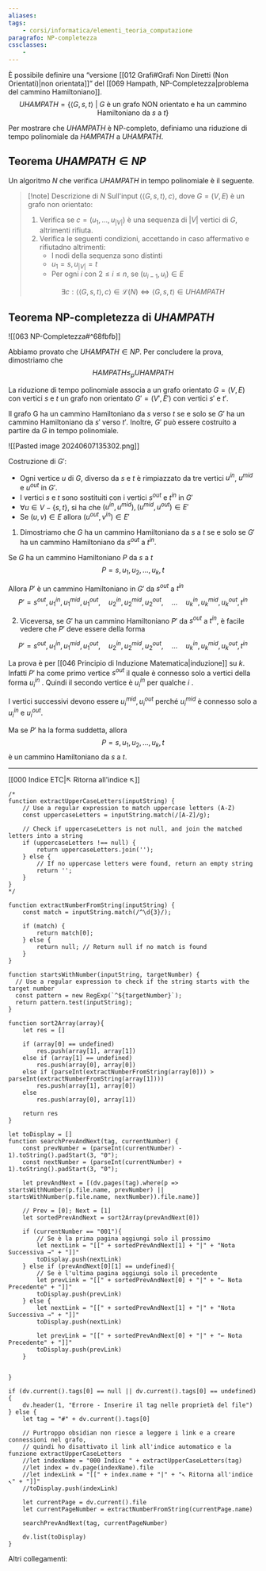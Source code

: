 ```yaml
---
aliases:
tags:
    - corsi/informatica/elementi_teoria_computazione
paragrafo: NP-completezza
cssclasses:
    - 
---
```


È possibile definire una “versione [[012 Grafi#Grafi Non Diretti (Non Orientati)|non orientata]]” del [[069 Hampath, NP-Completezza|problema del cammino Hamiltoniano]].
$$UHAMPATH = \{\langle G,s,t \rangle\ |\ G\text{ è un grafo NON orientato e ha un cammino Hamiltoniano da }s \text{ a }t\}$$

Per mostrare che $UHAMPATH$ è NP-completo, definiamo una riduzione di tempo polinomiale da $HAMPATH$ a $UHAMPATH$.


## Teorema $UHAMPATH \in NP$

Un algoritmo $N$ che verifica $UHAMPATH$ in tempo polinomiale è il seguente.

> [!note] Descrizione di $N$
> Sull'input $\langle \langle G,s,t \rangle, c \rangle$, dove $G=(V,E)$ è un grafo non orientato:
>
> 1. Verifica se $c = (u_1, \dots , u_{|V|})$ è una sequenza di $|V|$ vertici di $G$, altrimenti rifiuta.
> 2. Verifica le seguenti condizioni, accettando in caso affermativo e rifiutadno altrimenti:
>     - I nodi della sequenza sono distinti
>     - $u_1 = s, u_{|V|} = t$
>     - Per ogni $i$ con $2 \le i \le n$, se $(u_{i−1}, u_i) \in E$
>
> $$\exists c : \langle \langle G,s,t \rangle, c \rangle \in \mathcal{L}(N) \iff \langle G,s,t \rangle \in UHAMPATH$$


## Teorema NP-completezza di $UHAMPATH$

![[063 NP-Completezza#^68fbfb]]

Abbiamo provato che $UHAMPATH\in NP$. Per concludere la prova, dimostriamo che $$HAMPATH\leq_p UHAMPATH$$

La riduzione di tempo polinomiale associa a un grafo orientato $G = (V, E)$ con vertici $s$ e $t$ un grafo non orientato $G' = (V', E')$ con vertici $s'$ e $t'$.

Il grafo G ha un cammino Hamiltoniano da $s$ verso $t$ se e solo se $G'$ ha un cammino Hamiltoniano da $s'$ verso $t'$. Inoltre, $G'$ può essere costruito a partire da $G$ in tempo
polinomiale.

![[Pasted image 20240607135302.png]]

Costruzione di $G'$:

-   Ogni vertice $u$ di $G$, diverso da $s$ e $t$ è rimpiazzato da tre vertici $u^{in}$, $u^{mid}$ e $u^{out}$ in $G'$.
-   I vertici $s$ e $t$ sono sostituiti con i vertici $s^{out}$ e $t^{in}$ in $G'$
-   $\forall u \in V - \{s, t\}$, si ha che $(u^{in}, u^{mid} ), (u^{mid} , u^{out} ) \in E'$
-   Se $(u, v) \in E$ allora $(u^{out} , v^{in}) \in E'$

1. Dimostriamo che $G$ ha un cammino Hamiltoniano da $s$ a $t$ se e solo se $G'$ ha un cammino Hamiltoniano da $s^{out}$ a $t^{in}$.

Se $G$ ha un cammino Hamiltoniano $P$ da $s$ a $t$
$$P=s,u_1,u_2,\dots,u_k,t$$

Allora $P'$ è un cammino Hamiltoniano in $G'$ da $s^{out}$ a $t^{in}$
$$P'=s^{out}, u^{in}_1,u^{mid}_1,u^{out}_1,\quad u^{in}_2,u^{mid}_2,u^{out}_2,\quad \dots\quad u^{in}_k,u^{mid}_k,u^{out}_k, t^{in}$$

2. Viceversa, se $G'$ ha un cammino Hamiltoniano $P'$ da $s^{out}$ a $t^{in}$, è facile vedere che $P'$ deve essere della forma

$$P'=s^{out}, u^{in}_1,u^{mid}_1,u^{out}_1,\quad u^{in}_2,u^{mid}_2,u^{out}_2,\quad \dots\quad u^{in}_k,u^{mid}_k,u^{out}_k, t^{in}$$

La prova è per [[046 Principio di Induzione Matematica|induzione]] su $k$.
Infatti $P'$ ha come primo vertice $s^{out}$ il quale è connesso solo a vertici della forma $u^{in}_i$ . Quindi il secondo vertice è $u^{in}_i$ per qualche $i$ .

I vertici successivi devono essere $u^{mid}_i, u^{out}_i$ perché $u^{mid}_i$ è connesso solo a $u^{in}_i$ e $u^{out}_i$.

Ma se $P'$ ha la forma suddetta, allora
$$P=s,u_1,u_2,\dots,u_k,t$$
è un cammino Hamiltoniano da $s$ a $t$.

---

[[000 Indice ETC|↖ Ritorna all'indice ↖]]

```dataviewjs
/*
function extractUpperCaseLetters(inputString) {
	// Use a regular expression to match uppercase letters (A-Z)
	const uppercaseLetters = inputString.match(/[A-Z]/g);

	// Check if uppercaseLetters is not null, and join the matched letters into a string
	if (uppercaseLetters !== null) {
		return uppercaseLetters.join('');
	} else {
	    // If no uppercase letters were found, return an empty string
	    return '';
	}
}
*/

function extractNumberFromString(inputString) {
	const match = inputString.match(/^\d{3}/);

	if (match) {
		return match[0];
	} else {
		return null; // Return null if no match is found
	}
}

function startsWithNumber(inputString, targetNumber) {
  // Use a regular expression to check if the string starts with the target number
  const pattern = new RegExp(`^${targetNumber}`);
  return pattern.test(inputString);
}

function sort2Array(array){
	let res = []

	if (array[0] == undefined)
		res.push(array[1], array[1])
	else if (array[1] == undefined)
		res.push(array[0], array[0])
	else if (parseInt(extractNumberFromString(array[0])) > parseInt(extractNumberFromString(array[1])))
		res.push(array[1], array[0])
	else
		res.push(array[0], array[1])

	return res
}

let toDisplay = []
function searchPrevAndNext(tag, currentNumber) {
	const prevNumber = (parseInt(currentNumber) - 1).toString().padStart(3, "0");
	const nextNumber = (parseInt(currentNumber) + 1).toString().padStart(3, "0");

	let prevAndNext = [(dv.pages(tag).where(p => startsWithNumber(p.file.name, prevNumber) || startsWithNumber(p.file.name, nextNumber)).file.name)]

	// Prev = [0]; Next = [1]
	let sortedPrevAndNext = sort2Array(prevAndNext[0])

	if (currentNumber == "001"){
		// Se è la prima pagina aggiungi solo il prossimo
		let nextLink = "[[" + sortedPrevAndNext[1] + "|" + "Nota Successiva →" + "]]"
		toDisplay.push(nextLink)
	} else if (prevAndNext[0][1] == undefined){
		// Se è l'ultima pagina aggiungi solo il precedente
		let prevLink = "[[" + sortedPrevAndNext[0] + "|" + "← Nota Precedente" + "]]"
		toDisplay.push(prevLink)
	} else {
		let nextLink = "[[" + sortedPrevAndNext[1] + "|" + "Nota Successiva →" + "]]"
		toDisplay.push(nextLink)

		let prevLink = "[[" + sortedPrevAndNext[0] + "|" + "← Nota Precedente" + "]]"
		toDisplay.push(prevLink)
	}


}

if (dv.current().tags[0] == null || dv.current().tags[0] == undefined){
	dv.header(1, "Errore - Inserire il tag nelle proprietà del file")
} else {
	let tag = "#" + dv.current().tags[0]

	// Purtroppo obsidian non riesce a leggere i link e a creare connessioni nel grafo,
	// quindi ho disattivato il link all'indice automatico e la funzione extractUpperCaseLetters
	//let indexName = "000 Indice " + extractUpperCaseLetters(tag)
	//let index = dv.page(indexName).file
	//let indexLink = "[[" + index.name + "|" + "↖ Ritorna all'indice ↖" + "]]"
	//toDisplay.push(indexLink)

	let currentPage = dv.current().file
	let currentPageNumber = extractNumberFromString(currentPage.name)

	searchPrevAndNext(tag, currentPageNumber)

	dv.list(toDisplay)
}
```

Altri collegamenti:
